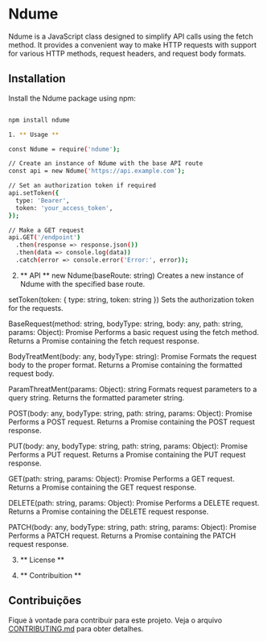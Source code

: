 # Ndume

Ndume is a JavaScript class designed to simplify API calls using the fetch method. It provides a convenient way to make HTTP requests with support for various HTTP methods, request headers, and request body formats.

## Installation

Install the Ndume package using npm:

```bash

npm install ndume

1. ** Usage **

const Ndume = require('ndume');

// Create an instance of Ndume with the base API route
const api = new Ndume('https://api.example.com');

// Set an authorization token if required
api.setToken({
  type: 'Bearer',
  token: 'your_access_token',
});

// Make a GET request
api.GET('/endpoint')
  .then(response => response.json())
  .then(data => console.log(data))
  .catch(error => console.error('Error:', error));
```
2. ** API **
new Ndume(baseRoute: string)
Creates a new instance of Ndume with the specified base route.

setToken(token: { type: string, token: string })
Sets the authorization token for the requests.

BaseRequest(method: string, bodyType: string, body: any, path: string, params: Object): Promise<Response>
Performs a basic request using the fetch method. Returns a Promise containing the fetch request response.

BodyTreatMent(body: any, bodyType: string): Promise<any>
Formats the request body to the proper format. Returns a Promise containing the formatted request body.

ParamThreatMent(params: Object): string
Formats request parameters to a query string. Returns the formatted parameter string.

POST(body: any, bodyType: string, path: string, params: Object): Promise<Response>
Performs a POST request. Returns a Promise containing the POST request response.

PUT(body: any, bodyType: string, path: string, params: Object): Promise<Response>
Performs a PUT request. Returns a Promise containing the PUT request response.

GET(path: string, params: Object): Promise<Response>
Performs a GET request. Returns a Promise containing the GET request response.

DELETE(path: string, params: Object): Promise<Response>
Performs a DELETE request. Returns a Promise containing the DELETE request response.

PATCH(body: any, bodyType: string, path: string, params: Object): Promise<Response>
Performs a PATCH request. Returns a Promise containing the PATCH request response.


3. ** License **


4. ** Contribuition ** 
## Contribuições

Fique à vontade para contribuir para este projeto. Veja o arquivo [CONTRIBUTING.md](CONTRIBUTING.md) para obter detalhes.
